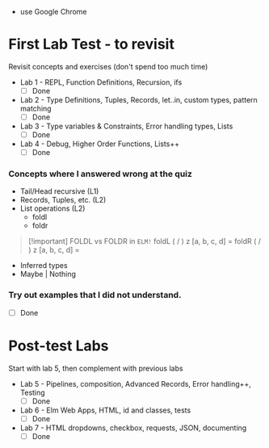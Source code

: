 - use Google Chrome

# First Lab Test - to revisit

Revisit concepts and exercises (don't spend too much time)

- Lab 1 - REPL, Function Definitions, Recursion, ifs
	- [ ] Done
- Lab 2 - Type Definitions, Tuples, Records, let..in, custom types, pattern matching
	- [ ] Done
- Lab 3 - Type variables & Constraints, Error handling types, Lists
	- [ ] Done
- Lab 4 - Debug, Higher Order Functions, Lists++
	- [ ] Done

### Concepts where I answered wrong at the quiz
- Tail/Head recursive (L1)
- Records, Tuples, etc. (L2)
- List operations (L2)
	- foldl
	- foldr

> [!important] FOLDL vs FOLDR in `ELM!`
> foldL ( / ) z \[a, b, c, d\] = 
> foldR ( / ) z \[a, b, c, d] = 

- Inferred types
- Maybe | Nothing

### Try out examples that I did not understand.
- [ ] Done

# Post-test Labs

Start with lab 5, then complement with previous labs

- Lab 5 - Pipelines, composition, Advanced Records, Error handling++,  Testing
	- [ ] Done
- Lab 6 - Elm Web Apps, HTML, id and classes, tests
	- [ ] Done
- Lab 7 - HTML dropdowns, checkbox, requests, JSON, documenting
	- [ ] Done